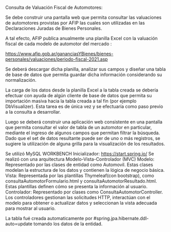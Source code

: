 Consulta de Valuación Fiscal de Automotores:

Se debe construir una pantalla web que permita consultar las valuaciones de automotores provistas por AFIP las cuales
son utilizadas en las Declaraciones Juradas de Bienes Personales.

A tal efecto, AFIP publica anualmente una planilla Excel con la valuación fiscal de cada modelo de automotor del
mercado :

https://www.afip.gob.ar/gananciasYBienes/bienes-personales/valuaciones/periodo-fiscal-2021.asp

Se deberá descargar dicha planilla, analizar sus campos y diseñar una tabla de base de datos que permita guardar dicha
información considerando su normalización.

La carga de los datos desde la planilla Excel a la tabla creada se debería efectuar con ayuda de algún cliente de base
de datos que permita su importación masiva hacia la tabla creada a tal fin (por ejemplo DbVisualizer). Esta tarea es de
única vez y se efectuaría como paso previo a la consulta a desarrollar.

Luego se deberá construir una aplicación web consistente en una pantalla que permita consultar el valor de tabla de un
automotor en particular, mediante el ingreso de algunos campos que permitan filtrar la búsqueda. Dado que el set de
datos resultante puede ser de uno o más registros, se sugiere la utilización de alguna grilla para la visualización de
los resultados.

Se utilizó MySQL WORKBENCH
Inicializador: https://start.spring.io/
Se realizó con una arquitectura
Modelo-Vista-Controlador (MVC)
Modelo: Representado por las clases de entidad como Automovil. Estas clases modelan la estructura de los datos y
contienen la lógica de negocio básica.
Vista: Representada por las plantillas Thymeleaf(con bootstrap), como consultaAutomotorFormulario.html y
consultaAutomotorResultado.html. Estas plantillas definen cómo se presenta la información al usuario.
Controlador: Representado por clases como ConsultaAutomotorController. Los controladores gestionan las solicitudes HTTP,
interactúan con el modelo para obtener o actualizar datos y seleccionan la vista adecuada para mostrar al usuario.

La tabla fué creada automaticamente por #spring.jpa.hibernate.ddl-auto=update tomando los datos de la entidad.
